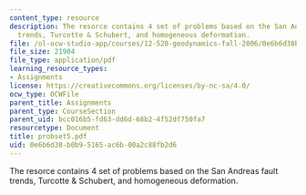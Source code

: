 ```yaml
---
content_type: resource
description: The resorce contains 4 set of problems based on the San Andreas fault
  trends, Turcotte & Schubert, and homogeneous deformation.
file: /ol-ocw-studio-app/courses/12-520-geodynamics-fall-2006/0e6b6d38b0b95165ac6b00a2c88fb2d6_probset5.pdf
file_size: 21904
file_type: application/pdf
learning_resource_types:
- Assignments
license: https://creativecommons.org/licenses/by-nc-sa/4.0/
ocw_type: OCWFile
parent_title: Assignments
parent_type: CourseSection
parent_uid: bcc016b5-fd63-dd6d-68b2-4f52df750fa7
resourcetype: Document
title: probset5.pdf
uid: 0e6b6d38-b0b9-5165-ac6b-00a2c88fb2d6
---
```

The resorce contains 4 set of problems based on the San Andreas fault trends, Turcotte & Schubert, and homogeneous deformation.